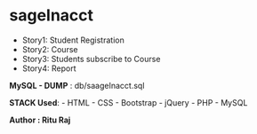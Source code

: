 # sageInacct

- Story1: Student Registration
- Story2: Course
- Story3: Students subscribe to Course
- Story4: Report

**MySQL - DUMP** : db/saageInacct.sql

**STACK Used**:
	- HTML
	- CSS
	- Bootstrap
	- jQuery
	- PHP
	- MySQL

**Author : Ritu Raj**
